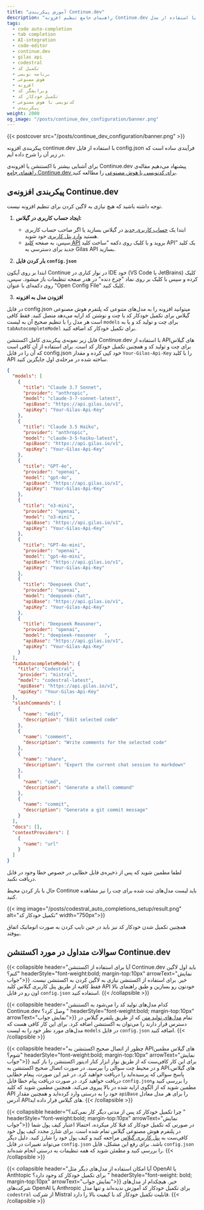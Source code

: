 ```yaml
---
title: "آموزش پیکربندی Continue.dev"
description: "راهنمای جامع تنظیم افزونه Continue.dev برای تکمیل خودکار کد با استفاده از مدل Codestral و از طریق Gilas API، به همراه تنظیمات پیشرفته و پیکربندی config.json."
tags:
  - code auto-completion
  - tab completion
  - AI-integration
  - code-editor
  - continue.dev
  - gilas api
  - codestral
  - تکمیل کد
  - برنامه نویسی
  - هوش مصنوعی
  - افزونه
  - ویرایشگر کد
  - تکمیل خودکار کد
  - کدنویسی با هوش مصنوعی
  - پیکربندی
weight: 2000
og_image: "/posts/continue_dev_configuration/banner.png"
---
```


{{< postcover src="/posts/continue_dev_configuration/banner.png" >}}

پیکربندی افزونه continue.dev با استفاده از فایل config.json فرآیندی ساده است که در زیر آن را شرح داده ایم.

برای آشنایی بیشتر با اکستنشن یا افزونه‌ی Continue.dev پیشنهاد می‌دهیم مقاله‌ی [راهنمای جامع Continue.dev برای کدنویسی با هوش مصنوعی](/posts/continue_dev_extension_explained) را مطالعه کنید.

## پیکربندی افزونه‌ی Continue.dev 

توجه داشته باشید که هیچ نیازی به لاگین کردن برای تنظیم افزونه نیست. 

1. **ایجاد حساب کاربری در گیلاس:**

   - ابتدا یک [حساب کاربری جدید](https://dashboard.gilas.io) در گیلاس بسازید یا اگر صاحب حساب کاربری هستید [وارد پنل کاربری](https://dashboard.gilas.io) خود شوید.
   - سپس، به صفحه [کلید API](https://dashboard.gilas.io/apiKey) بروید و با کلیک روی دکمه “ساخت کلید API” یک کلید جدید برای دسترسی به Gilas API بسازید.

2. **بار کردن فایل `config.json`**

ابتدا بر روی آیکون Continue در نوار کناری در IDE خود (VS Code یا JetBrains) کلیک کرده و سپس با کلیک بر روی نماد "چرخ دنده" در هدر صفحه تنظیمات باز میشود. سپس، روی دکمه‌ای با عنوان "Open Config File" کلیک کنید.

3. **افزودن مدل‌ به افزونه**

در فایل config.json  میتوانید افزونه را به مدل‌های متنوعی که پلتفرم هوش مصنوعی گیلاس  برای تکمیل خودکار کد یا چت و نوشتن کد ارایه می‌دهد متصل کنید. فقط کافی است هر مدل را با تنظیم صحیح آن به لیست `models` برای چت و تولید کد و یا به `tabAutocompleteModel` برای تکمیل خودکار کد اضافه کنید.

فایل زیر نمونه‌ی پیکربندی کامل اکستنشن Continue.dev با استفاده از APIهای گیلاس برای چت و تولید کد و همچنین تکمیل خودکار کد است.
برای استفاده از آن کافی است که آن را در فایل config.json خود کپی کرده و مقدار `Your-Gilas-Api-Key` را با کلید API ساخته شده در مرحله‌ی اول جایگزین کنید.

```json
{
  "models": [
    {
      "title": "Claude 3.7 Sonnet",
      "provider": "anthropic",
      "model": "claude-3-7-sonnet-latest",
      "apiBase": "https://api.gilas.io/v1",
      "apiKey": "Your-Gilas-Api-Key"
    },
    {
      "title": "Claude 3.5 Haiku",
      "provider": "anthropic",
      "model": "claude-3-5-haiku-latest",
      "apiBase": "https://api.gilas.io/v1",
      "apiKey": "Your-Gilas-Api-Key"
    },
    {
      "title": "GPT-4o",
      "provider": "openai",
      "model": "gpt-4o",
      "apiBase": "https://api.gilas.io/v1",
      "apiKey": "Your-Gilas-Api-Key"
    },
    {
      "title": "o3-mini",
      "provider": "openai",
      "model": "o3-mini",
      "apiBase": "https://api.gilas.io/v1",
      "apiKey": "Your-Gilas-Api-Key"
    },
    {
      "title": "GPT-4o-mini",
      "provider": "openai",
      "model": "gpt-4o-mini",
      "apiBase": "https://api.gilas.io/v1",
      "apiKey": "Your-Gilas-Api-Key"
    },
    {
      "title": "Deepseek Chat",
      "provider": "openai",
      "model": "deepseek-chat",
      "apiBase": "https://api.gilas.io/v1",
      "apiKey": "Your-Gilas-Api-Key"
    },
    {
      "title": "Deepseek Reasoner",
      "provider": "openai",
      "model": "deepseek-reasoner	",
      "apiBase": "https://api.gilas.io/v1",
      "apiKey": "Your-Gilas-Api-Key"
    }
  ],
  "tabAutocompleteModel": {
    "title": "Codestral",
    "provider": "mistral",
    "model": "codestral-latest",
    "apiBase": "https://api.gilas.io/v1",
    "apiKey": "Your-Gilas-Api-Key"
  },
  "slashCommands": [
    {
      "name": "edit",
      "description": "Edit selected code"
    },
    {
      "name": "comment",
      "description": "Write comments for the selected code"
    },
    {
      "name": "share",
      "description": "Export the current chat session to markdown"
    },
    {
      "name": "cmd",
      "description": "Generate a shell command"
    },
    {
      "name": "commit",
      "description": "Generate a git commit message"
    }
  ],
  "docs": [],
  "contextProviders": [
    {
      "name": "url"
    }
  ]
}
```
لطفا مطمین شوید که پس از ذخیره‌ی فایل خطایی در خصوص خطا وجود در فایل دریافت نکنید.

حال با باز کردن محیط Continue باید لیست مدل‌های ثبت شده برای چت را نیز مشاهده کنید.

{{< img image="/posts/codestral_auto_completions_setup/result.png" alt="تکمیل خودکار کد" width="750px">}}

همچنین تکمیل شدن خودکار کد نیز باید در حین تایپ کردن به صورت اتوماتیک اتفاق بیوفتد.

## سوالات متداول در مورد اکستنشن Continue.dev


{{< collapsible header="آیا برای استفاده از اکستنشن Continue.dev باید اول لاگین کنم؟" headerStyle="font-weight:bold; margin-top:10px" arrowText="نمایش جواب">}}
 خیر. برای استفاده از اکستنشن نیازی به لاگین کردن به اکستنشن نیست. فقط کافیه از طریق پنل کاربری گیلاس کلید API خودتون رو بسازین و طبق راهنمای بالا اون رو در فایل `config.json` استفاده کنید.
{{< /collapsible >}}

{{< collapsible header="کدام مدل‌های تولید کد را می‌شود به اکستنشن Continue.dev وصل کرد؟ "  headerStyle="font-weight:bold; margin-top:10px" arrowText="نمایش جواب">}}
 تمام [مدل‌های تولید متن](https://gilas.io/models/#text-generation) که از طریق پلتفرم گیلاس در دسترس قرار دارند را می‌توان به اکستنشن اضافه کرد. برای این کار کافی هست که مدل‌های مورد نظر خود را به لیست `models` در فایل `config.json` اضافه کنید.
{{< /collapsible >}}


{{< collapsible header="چطور از اتصال صحیح اکستنشن به APIهای گیلاس مطمین شوم؟"  headerStyle="font-weight:bold; margin-top:10px" arrowText="نمایش جواب">}}
 برای این کار کافی‌ست که از طریق نوار ابزار کنار ادیتور اکستنشن را باز کنید و در محیط چت سوالی را بپرسید. در صورت اتصال صحیح اکستنشن به APIهای گیلاس، پاسخ سوالی که پرسیده‌اید را دریافت خواهید کرد. در غیر این صورت، پیغام خطایی دریافت خواهید کرد. در صورت دریافت پیام خطا فایل `config.json`را بررسی کنید و مطمین شوید که از الگوی ارایه شده در بالا پیروی می‌کند. همچنین مطمین شوید که کلید API خود را به درستی وارد کرده‌اید و همچنین مقدار `apiBase` را برای هر مدل معادل آدرس APIهای گیلاس قرار داده اید.
{{< /collapsible >}}


{{< collapsible header="چرا تکمیل خودکار کد پس از مدتی دیگر کار نمی‌کند؟ " headerStyle="font-weight:bold; margin-top:10px" arrowText="نمایش جواب">}}
در صورتی که تکمیل خودکار کد قبلا کار میکرده، احتمالا اعتبار کیف پول شما در پلتفرم هوش مصنوعی گیلاس تمام شده است. برای شارژ‌ مجدد کیف پول خود کافی‌ست به [پنل کاربری گیلاس](https://dashboard.gilas.io) مراجعه کنید و کیف پول خود را شارژ کنید.
دلیل دیگر می‌تواند  تغییرات در فایل `config.json` باشد. برای رفع این مشکل، فایل `config.json` را بررسی کنید و مطمئن شوید که همه تنظیمات به درستی انجام شده‌اند.
{{< /collapsible >}}


{{< collapsible header="آیا امکان استفاده از مدل‌های دیگر مثل OpenAI یا Anthtopic برای تکمیل خودکار کد وجود دارد؟ " headerStyle="font-weight: bold; margin-top:10px" arrowText="نمایش جواب">}}
خیر. هیچکدام از مدل‌های شرکت‌های OpenAI یا Anthropic برای تکمیل خودکار کد آموزش ندیده‌اند و تنها مدل `codestral` از شرکت Mistral قابلیت تکمیل خودکار کد با کیفیت بالا را دارد.
{{< /collapsible >}}

